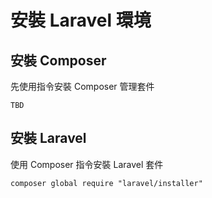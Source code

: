 # 安裝 Laravel 環境

## 安裝 Composer

先使用指令安裝 Composer 管理套件

`TBD`

## 安裝 Laravel
使用 Composer 指令安裝 Laravel 套件

`composer global require "laravel/installer"`
